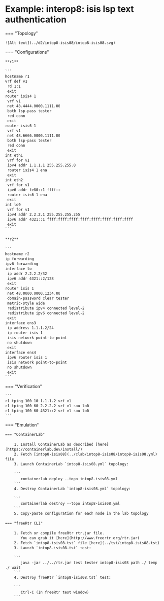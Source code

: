 # Example: interop8: isis lsp text authentication

=== "Topology"

    ![Alt text](../d2/intop8-isis08/intop8-isis08.svg)

=== "Configurations"

    **r1**

    ```
    hostname r1
    vrf def v1
     rd 1:1
     exit
    router isis4 1
     vrf v1
     net 48.4444.0000.1111.00
     both lsp-pass tester
     red conn
     exit
    router isis6 1
     vrf v1
     net 48.6666.0000.1111.00
     both lsp-pass tester
     red conn
     exit
    int eth1
     vrf for v1
     ipv4 addr 1.1.1.1 255.255.255.0
     router isis4 1 ena
     exit
    int eth2
     vrf for v1
     ipv6 addr fe80::1 ffff::
     router isis6 1 ena
     exit
    int lo0
     vrf for v1
     ipv4 addr 2.2.2.1 255.255.255.255
     ipv6 addr 4321::1 ffff:ffff:ffff:ffff:ffff:ffff:ffff:ffff
     exit
    ```

    **r2**

    ```
    hostname r2
    ip forwarding
    ipv6 forwarding
    interface lo
     ip addr 2.2.2.2/32
     ipv6 addr 4321::2/128
     exit
    router isis 1
     net 48.0000.0000.1234.00
     domain-password clear tester
     metric-style wide
     redistribute ipv4 connected level-2
     redistribute ipv6 connected level-2
     exit
    interface ens3
     ip address 1.1.1.2/24
     ip router isis 1
     isis network point-to-point
     no shutdown
     exit
    interface ens4
     ipv6 router isis 1
     isis network point-to-point
     no shutdown
     exit
    ```

=== "Verification"

    ```
    r1 tping 100 10 1.1.1.2 vrf v1
    r1 tping 100 60 2.2.2.2 vrf v1 sou lo0
    r1 tping 100 60 4321::2 vrf v1 sou lo0
    ```

=== "Emulation"

    === "ContainerLab"

        1. Install ContainerLab as described [here](https://containerlab.dev/install/)  
        2. Fetch [intop8-isis08](../clab/intop8-isis08/intop8-isis08.yml) file  
        3. Launch ContainerLab `intop8-isis08.yml` topology:  

        ```
           containerlab deploy --topo intop8-isis08.yml  
        ```
        4. Destroy ContainerLab `intop8-isis08.yml` topology:  

        ```
           containerlab destroy --topo intop8-isis08.yml  
        ```
        5. Copy-paste configuration for each node in the lab topology

    === "freeRtr CLI"

        1. Fetch or compile freeRtr rtr.jar file.  
           You can grab it [here](http://www.freertr.org/rtr.jar)  
        2. Fetch `intop8-isis08.tst` file [here](../tst/intop8-isis08.tst)  
        3. Launch `intop8-isis08.tst` test:  

        ```
           java -jar ../../rtr.jar test tester intop8-isis08 path ./ temp ./ wait
        ```
        4. Destroy freeRtr `intop8-isis08.tst` test:  

        ```
           Ctrl-C (In freeRtr test window)
        ```

